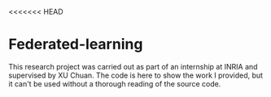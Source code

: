 <<<<<<< HEAD
# Federated-learning
This research project was carried out as part of an internship at INRIA and supervised by XU Chuan.
The code is here to show the work I provided, but it can't be used without a thorough reading of the source code.